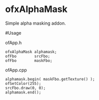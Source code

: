 ofxAlphaMask
================
  
Simple alpha masking addon.  
  
#Usage

ofApp.h
```
ofxAlphaMask alphamask;
ofFbo        srcFbo;
ofFbo        maskFbo;
```

ofApp.cpp
```
alphamask.begin( maskFbo.getTexture() );
ofSetColor(255);
srcFbo.draw(0, 0);
alphamask.end();
```

